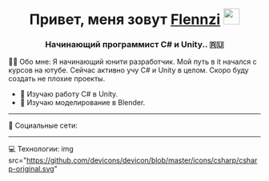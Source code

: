 <h1 align="center">Привет, меня зовут <a href="https://discordapp.com/users/739141104422617089/" target="_blank">Flennzi</a> 
<img src="https://github.com/blackcater/blackcater/raw/main/images/Hi.gif" height="32"/></h1>
<h3 align="center">Начинающий программист C# и Unity.. 🇷🇺</h3>

👨‍💻 Обо мне:
Я начинающий юнити разработчик. Мой путь в it начался с курсов на ютубе. Сейчас активно учу C# и Unity в целом. Скоро буду создать не плохие проекты.

- 🔭 Изучаю работу C# в Unity.
- 🔴 Изучаю моделирование в Blender.

---

🤝 Социальные сети:


---

💻 Технологии:
img src="https://github.com/devicons/devicon/blob/master/icons/csharp/csharp-original.svg"

